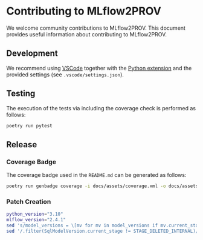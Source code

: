 # Contributing to MLflow2PROV

We welcome community contributions to MLflow2PROV. This document provides useful information about contributing to MLflow2PROV.

## Development

We recommend using [VSCode](https://code.visualstudio.com) together with the [Python extension](https://marketplace.visualstudio.com/items?itemName=ms-python.python) and the provided settings (see `.vscode/settings.json`).

## Testing

The execution of the tests via including the coverage check is performed as follows:

```bash
poetry run pytest
```

## Release

### Coverage Badge

The coverage badge used in the `README.md` can be generated as follows:

```bash
poetry run genbadge coverage -i docs/assets/coverage.xml -o docs/assets/coverage-badge.svg
```

### Patch Creation

```bash
python_version="3.10"
mlflow_version="2.4.1"
sed 's/model_versions = \[mv for mv in model_versions if mv.current_stage != STAGE_DELETED_INTERNAL\]/model_versions = \[mv for mv in model_versions\]/g' .venv/lib/python$python_version/site-packages/mlflow/utils/search_utils.py | diff -u .venv/lib/python$python_version/site-packages/mlflow/utils/search_utils.py - > patches/mlflow-$mlflow_version-search_utils.patch
sed '/.filter(SqlModelVersion.current_stage != STAGE_DELETED_INTERNAL)/d' .venv/lib/python$python_version/site-packages/mlflow/store/model_registry/sqlalchemy_store.py | diff -u .venv/lib/python$python_version/site-packages/mlflow/store/model_registry/sqlalchemy_store.py - > patches/mlflow-$mlflow_version-sqlalchemy_store.patch
```
